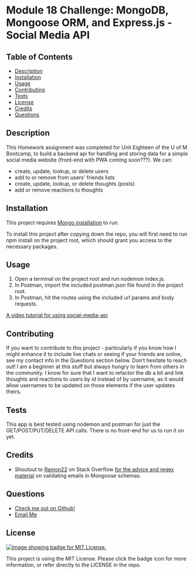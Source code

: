 # Module 18 Challenge: MongoDB, Mongoose ORM, and Express.js - Social Media API

  ## Table of Contents
  - [Description](#description)
  - [Installation](#installation)
  - [Usage](#usage)
  - [Contributing](#contributing)
  - [Tests](#tests)
  - [License](#license)
  - [Credits](#credits)
  - [Questions](#questions)

  ## Description
  This Homework assignment was completed for Unit Eighteen of the U of M Bootcamp, to build a backend api for handling and storing data for a simple social media website (front-end with PWA coming soon???). We can:
  * create, update, lookup, or delete users
  * add to or remove from users' friends lists
  * create, update, lookup, or delete thoughts (posts)
  * add or remove reactions to thoughts

  ## Installation
  This project requires [Mongo installation](https://www.mongodb.com/docs/manual/administration/install-community/) to run.

  To install this project after copying down the repo, you will first need to run npm install on the project root, which should grant you access to the necessary packages.

  ## Usage
  1. Open a terminal on the project root and run nodemon index.js.
  2. In Postman, import the included postman.json file found in the project root.
  3. In Postman, hit the routes using the included url params and body requests.

  [A video tutorial for using social-media-api](sfd)

  ## Contributing
  If you want to contribute to this project - particularly if you know how I might enhance it to include live chats or seeing if your friends are online, see my contact info in the Questions section below. Don’t hesitate to reach out! I am a beginner at this stuff but always hungry to learn from others in the community. I know for sure that I want to refactor the db a bit and link thoughts and reactions to users by id instead of by username, as it would allow usernames to be updated on those elements if the user updates theirs.

  ## Tests
  This app is best tested using nodemon and postman for just the GET/POST/PUT/DELETE API calls. There is no front-end for us to run it on yet.
  
  ## Credits
  - Shoutout to [Ramon22](https://stackoverflow.com/users/1189620/ramon22) on Stack Overflow [for the advice and regex material](https://stackoverflow.com/questions/18022365/mongoose-validate-email-syntax) on validating emails in Mongoose schemas.

  ## Questions
  - [Check me out on Github!](https://www.github.com/floatingpoint-exaflop)
  - [Email Me](mailto:timscallon1@gmail.com?subject=Hello!)

  ## License
  [![Image showing badge for MIT License.](https://img.shields.io/badge/License-MIT_License-blue)](https://mit-license.org/)
  
  This project is using the MIT License. Please click the badge icon for more information, or refer directly to the LICENSE in the repo.
